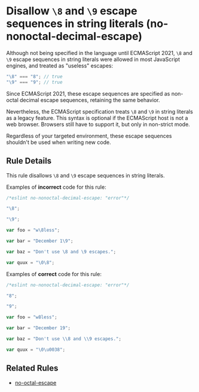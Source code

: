 # Disallow `\8` and `\9` escape sequences in string literals (no-nonoctal-decimal-escape)

Although not being specified in the language until ECMAScript 2021, `\8` and `\9` escape sequences in string literals were allowed in most JavaScript engines, and treated as "useless" escapes:

```js
"\8" === "8"; // true
"\9" === "9"; // true
```

Since ECMAScript 2021, these escape sequences are specified as non-octal decimal escape sequences, retaining the same behavior.

Nevertheless, the ECMAScript specification treats `\8` and `\9` in string literals as a legacy feature. This syntax is optional if the ECMAScript host is not a web browser. Browsers still have to support it, but only in non-strict mode.

Regardless of your targeted environment, these escape sequences shouldn't be used when writing new code.

## Rule Details

This rule disallows `\8` and `\9` escape sequences in string literals.

Examples of **incorrect** code for this rule:

```js
/*eslint no-nonoctal-decimal-escape: "error"*/

"\8";

"\9";

var foo = "w\8less";

var bar = "December 1\9";

var baz = "Don't use \8 and \9 escapes.";

var quux = "\0\8";
```

Examples of **correct** code for this rule:

```js
/*eslint no-nonoctal-decimal-escape: "error"*/

"8";

"9";

var foo = "w8less";

var bar = "December 19";

var baz = "Don't use \\8 and \\9 escapes.";

var quux = "\0\u0038";
```

## Related Rules

* [no-octal-escape](no-octal-escape.md)
